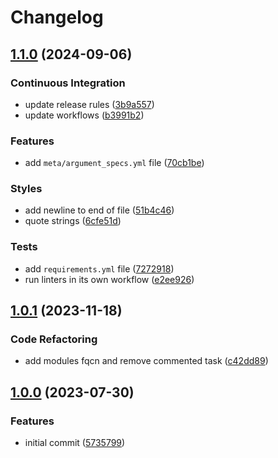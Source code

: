 # Changelog

## [1.1.0](https://github.com/antmelekhin/ansible-role-domain-controller/compare/v1.0.1...v1.1.0) (2024-09-06)


### Continuous Integration

* update release rules ([3b9a557](https://github.com/antmelekhin/ansible-role-domain-controller/commit/3b9a5571aa7eacd1a2475ec2e2335e22054b1cfa))
* update workflows ([b3991b2](https://github.com/antmelekhin/ansible-role-domain-controller/commit/b3991b216e2e7e877261db7f5962bd46214a571b))


### Features

* add `meta/argument_specs.yml` file ([70cb1be](https://github.com/antmelekhin/ansible-role-domain-controller/commit/70cb1be7f47354e8ce8581f1b40d501b326edc86))


### Styles

* add newline to end of file ([51b4c46](https://github.com/antmelekhin/ansible-role-domain-controller/commit/51b4c4621243e9527633e93b294eb1827844f14e))
* quote strings ([6cfe51d](https://github.com/antmelekhin/ansible-role-domain-controller/commit/6cfe51d72f4f6d80741b508c3befd04810aab7e9))


### Tests

* add `requirements.yml` file ([7272918](https://github.com/antmelekhin/ansible-role-domain-controller/commit/7272918234127cc619bbc462a07c13553ccbe2e8))
* run linters in its own workflow ([e2ee926](https://github.com/antmelekhin/ansible-role-domain-controller/commit/e2ee926bbbeb19abb5d1362595900e0842077566))

## [1.0.1](https://github.com/antmelekhin/ansible-role-domain-controller/compare/v1.0.0...v1.0.1) (2023-11-18)


### Code Refactoring

* add modules fqcn and remove commented task ([c42dd89](https://github.com/antmelekhin/ansible-role-domain-controller/commit/c42dd89782202fbc34ea8879b40e4a4297a3a9c0))

## [1.0.0](https://github.com/antmelekhin/ansible-role-domain-controller/compare/...v1.0.0) (2023-07-30)


### Features

* initial commit ([5735799](https://github.com/antmelekhin/ansible-role-domain-controller/commit/57357996fcc81b59781c06440d6ff196246c635e))
